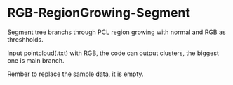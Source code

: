 # RGB-RegionGrowing-Segment
Segment tree branchs through PCL region growing with normal and RGB as threshholds.

Input pointcloud(.txt) with RGB, the code can output clusters, the biggest one is main branch.

Rember to replace the sample data, it is empty.
